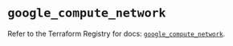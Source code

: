 # `google_compute_network`

Refer to the Terraform Registry for docs: [`google_compute_network`](https://registry.terraform.io/providers/hashicorp/google-beta/6.32.0/docs/resources/google_compute_network).
